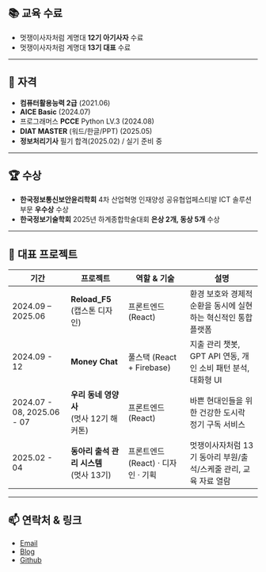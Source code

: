 ## 📚 교육 수료

- 멋쟁이사자처럼 계명대 **12기 아기사자** 수료
- 멋쟁이사자처럼 계명대 **13기 대표** 수료

---

## 📜 자격

- **컴퓨터활용능력 2급** (2021.06)
- **AICE Basic** (2024.07)
- 프로그래머스 **PCCE** Python LV.3 (2024.08)
- **DIAT MASTER** (워드/한글/PPT) (2025.05)
- **정보처리기사** 필기 합격(2025.02) / 실기 준비 중 

---

## 🏆 수상

- **한국정보통신보안윤리학회** 4차 산업혁명 인재양성 공유협업페스티발 ICT 솔루션 부문 **우수상** 수상
- **한국정보기술학회** 2025년 하계종합학술대회 **은상 2개, 동상 5개** 수상

---

## 🚀 대표 프로젝트

| 기간 | 프로젝트 | 역할 & 기술 | 설명 |
|------|----------|-------------|------------|
| 2024.09 – 2025.06 | **Reload_F5**<br>(캡스톤 디자인) | 프론트엔드 (React) | 환경 보호와 경제적 순환을 동시에 실현하는 혁신적인 통합 플랫폼 |
| 2024.09 - 12 | **Money Chat** | 풀스택 (React + Firebase) | 지출 관리 챗봇, GPT API 연동, 개인 소비 패턴 분석, 대화형 UI |
| 2024.07 - 08, 2025.06 - 07 | **우리 동네 영양사**<br>(멋사 12기 해커톤) | 프론트엔드 (React) | 바쁜 현대인들을 위한 건강한 도시락 정기 구독 서비스 |
| 2025.02 - 04 | **동아리 출석 관리 시스템**<br>(멋사 13기) | 프론트엔드 (React) · 디자인 · 기획 | 멋쟁이사자처럼 13기 동아리 부원/출석/스케줄 관리, 교육 자료 열람 |

---

## 📫 연락처 & 링크

- [Email](rudfkr248@gmail.com)
- [Blog](https://velog.io/@ganglike/posts)
- [Github](https://github.com/ganglike248)
